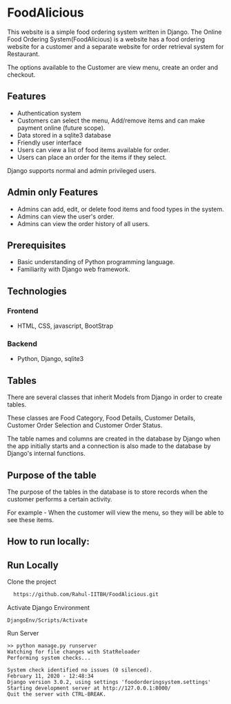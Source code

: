 # FoodAlicious

This website is a simple food ordering system written in Django.  The Online Food Ordering System(FoodAlicious) is a website has a food ordering website for a customer and a separate website for order retrieval system for Restaurant.

The options available to the Customer are view menu, create an order and checkout.

## Features

- Authentication system
- Customers can select the menu, Add/remove items and can make payment online (future scope).
- Data stored in a sqlite3 database
- Friendly user interface
- Users can view a list of food items available for order.
- Users can place an order for the items if they select.

Django supports normal and admin privileged users.

## Admin only Features
- Admins can add, edit, or delete food items and food types in the system.
- Admins can view the user's order.
- Admins can view the order history of all users.

## Prerequisites
- Basic understanding of Python programming language.
- Familiarity with Django web framework.

## Technologies
### Frontend
- HTML, CSS, javascript, BootStrap

### Backend
- Python, Django, sqlite3

## Tables
There are several classes that inherit Models from Django in order to create tables.

These classes are Food Category, Food Details, Customer Details, Customer Order Selection and Customer Order Status.

The table names and columns are created in the database by Django when the app initially starts and a connection is also made to the database by Django's internal functions.

## Purpose of the table
The purpose of the tables in the database is to store records when the customer performs a certain activity.

For example - When the customer will view the menu, so they will be able to see these items.
## How to run locally:

## Run Locally

Clone the project

```bash
  https://github.com/Rahul-IITBH/FoodAlicious.git
```

Activate Django Environment
```
DjangoEnv/Scripts/Activate
```
Run Server
```
>> python manage.py runserver
Watching for file changes with StatReloader
Performing system checks...

System check identified no issues (0 silenced).
February 11, 2020 - 12:48:34
Django version 3.0.2, using settings 'foodorderingsystem.settings'
Starting development server at http://127.0.0.1:8000/
Quit the server with CTRL-BREAK.
```